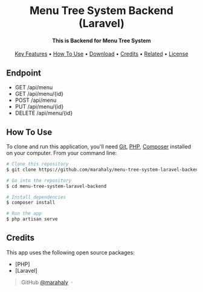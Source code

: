 
<h1 align="center">
  <br>  
  Menu Tree System Backend (Laravel)
  <br>
</h1>

<h4 align="center">This is Backend for Menu Tree System</h4>

<p align="center">
  <a href="#key-features">Key Features</a> •
  <a href="#how-to-use">How To Use</a> •
  <a href="#download">Download</a> •
  <a href="#credits">Credits</a> •
  <a href="#related">Related</a> •
  <a href="#license">License</a>
</p>

## Endpoint

* GET /api/menu
* GET /api/menu/{id}
* POST /api/menu
* PUT /api/menu/{id}
* DELETE /api/menu/{id}

## How To Use

To clone and run this application, you'll need [Git](https://git-scm.com), [PHP](https://php.com), [Composer](https://getcomposer.org/) installed on your computer. From your command line:

```bash
# Clone this repository
$ git clone https://github.com/marahaly/menu-tree-system-laravel-backend.git

# Go into the repository
$ cd menu-tree-system-laravel-backend

# Install dependencies
$ composer install

# Run the app
$ php artisan serve
```

## Credits

This app uses the following open source packages:

- [PHP]
- [Laravel]

> GitHub [@marahaly](https://github.com/marahaly) &nbsp;&middot;&nbsp;

